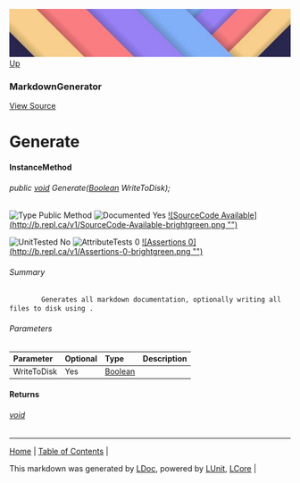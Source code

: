 ![](../Content/LDoc-banner-small.png "")
[Up](MarkdownGenerator.md)
### MarkdownGenerator
[View Source](../Markdown/MarkdownGenerator.cs)
# Generate
#### InstanceMethod
###### public [void](https://www.google.com/#q=C%23+System.void) Generate([Boolean](https://www.google.com/#q=C%23+System.Boolean) WriteToDisk);

![Type Public Method](http://b.repl.ca/v1/Type-Public%20Method-lightgrey.png "") ![Documented Yes](http://b.repl.ca/v1/Documented-Yes-brightgreen.png "") [![SourceCode Available](http://b.repl.ca/v1/SourceCode-Available-brightgreen.png &quot;&quot;)](../Markdown/MarkdownGenerator.cs#L828)

![UnitTested No](http://b.repl.ca/v1/UnitTested-No-lightgrey.png "") ![AttributeTests 0](http://b.repl.ca/v1/AttributeTests-0-lightgrey.png "") [![Assertions 0](http://b.repl.ca/v1/Assertions-0-brightgreen.png &quot;&quot;)](../Markdown/MarkdownGenerator.cs)
###### Summary

            Generates all markdown documentation, optionally writing all files to disk using . 
            
###### Parameters

Parameter | Optional | Type | Description
:---  | :---  | :---  | :--- 
WriteToDisk | Yes | [Boolean](https://www.google.com/#q=C%23+System.Boolean) | 

#### Returns
###### [void](https://www.google.com/#q=C%23+System.void)
---

[Home](../../README.md) | [Table of Contents](../../TableOfContents.md) | 


This markdown was generated by [LDoc](https://github.com/CodeSingularity/LDoc), powered by [LUnit](https://github.com/CodeSingularity/LUnit), [LCore](https://github.com/CodeSingularity/LCore) | 

